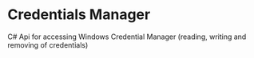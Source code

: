 Credentials Manager
=========================

C# Api for accessing Windows Credential Manager (reading, writing and removing of credentials)
